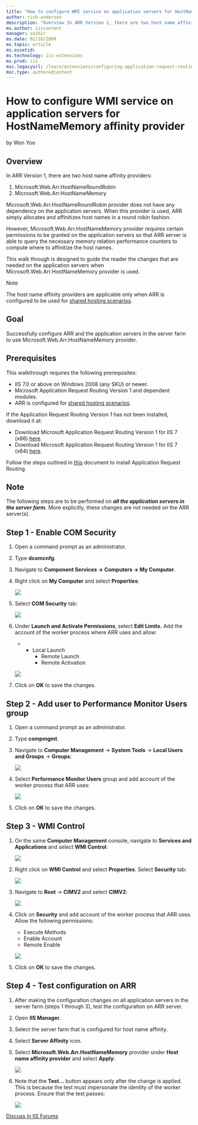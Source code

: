 ```yaml
---
title: "How to configure WMI service on application servers for HostNameMemory affinity provider | Microsoft Docs"
author: rick-anderson
description: "Overview In ARR Version 1, there are two host name affinity providers: Microsoft.Web.Arr.HostNameRoundRobin Microsoft.Web.Arr.HostNameMemory Microsoft.Web.Ar..."
ms.author: iiscontent
manager: soshir
ms.date: 02/16/2009
ms.topic: article
ms.assetid: 
ms.technology: iis-extensions
ms.prod: iis
msc.legacyurl: /learn/extensions/configuring-application-request-routing-arr/how-to-configure-wmi-service-on-application-servers-for-hostnamememory-affinity-provider
msc.type: authoredcontent
---
```

How to configure WMI service on application servers for HostNameMemory affinity provider
====================
by Won Yoo

## Overview

In ARR Version 1, there are two host name affinity providers:

1. Microsoft.Web.Arr.HostNameRoundRobin
2. Microsoft.Web.Arr.HostNameMemory

Microsoft.Web.Arr.HostNameRoundRobin provider does not have any dependency on the application servers. When this provider is used, ARR simply allocates and affinitizes host names in a round robin fashion.

However, Microsoft.Web.Arr.HostNameMemory provider requires certain permissions to be granted on the application servers so that ARR server is able to query the necessary memory relation performance counters to compute where to affinitize the host names.

This walk through is designed to guide the reader the changes that are needed on the application servers when Microsoft.Web.Arr.HostNameMemory provider is used.

> [!NOTE]
> The host name affinity providers are applicable only when ARR is configured to be used for [shared hosting scenarios](shared-hosting-using-application-request-routing-arr.md).

## Goal

Successfully configure ARR and the application servers in the server farm to use Microsoft.Web.Arr.HostNameMemory provider.

## Prerequisites

This walkthrough requires the following prerequisites:

- IIS 7.0 or above on Windows 2008 (any SKU) or newer.
- Microsoft Application Request Routing Version 1 and dependent modules.
- ARR is configured for [shared hosting scenarios](shared-hosting-using-application-request-routing-arr.md).

If the Application Request Routing Version 1 has not been installed, download it at:

- Download Microsoft Application Request Routing Version 1 for IIS 7 (x86) [here](https://iis.net/downloads/default.aspx?tabid=34&amp;g=6&amp;i=1709).
- Download Microsoft Application Request Routing Version 1 for IIS 7 (x64) [here](https://iis.net/downloads/default.aspx?tabid=34&amp;g=6&amp;i=1712).

Follow the steps outlined in [this](../installing-application-request-routing-arr/install-application-request-routing.md) document to install Application Request Routing.

## Note

The following steps are to be performed on ***all the application servers in the server farm.*** More explicitly, these changes are not needed on the ARR server(s).

## Step 1 - Enable COM Security

1. Open a command prompt as an administrator.
2. Type **dcomcnfg**.
3. Navigate to **Component Services -&gt; Computers -&gt; My Computer**.
4. Right click on **My Computer** and select **Properties**:

    [![](how-to-configure-wmi-service-on-application-servers-for-hostnamememory-affinity-provider/_static/image3.jpg)](how-to-configure-wmi-service-on-application-servers-for-hostnamememory-affinity-provider/_static/image2.jpg)
5. Select **COM Security** tab:

    [![](how-to-configure-wmi-service-on-application-servers-for-hostnamememory-affinity-provider/_static/image5.jpg)](how-to-configure-wmi-service-on-application-servers-for-hostnamememory-affinity-provider/_static/image4.jpg)
6. Under **Launch and Activate Permissions**, select **Edit Limits.** Add the account of the worker process where ARR uses and allow:

    - - Local Launch
        - Remote Launch
        - Remote Activation

    [![](how-to-configure-wmi-service-on-application-servers-for-hostnamememory-affinity-provider/_static/image7.jpg)](how-to-configure-wmi-service-on-application-servers-for-hostnamememory-affinity-provider/_static/image6.jpg)
7. Click on **OK** to save the changes.

## Step 2 - Add user to Performance Monitor Users group

1. Open a command prompt as an administrator.
2. Type **compmgmt**.
3. Navigate to **Computer Management** -&gt; **System Tools** -&gt; **Local Users and Groups** -&gt; **Groups**:

    [![](how-to-configure-wmi-service-on-application-servers-for-hostnamememory-affinity-provider/_static/image9.jpg)](how-to-configure-wmi-service-on-application-servers-for-hostnamememory-affinity-provider/_static/image8.jpg)
4. Select **Performance Monitor Users** group and add account of the worker process that ARR uses:

    [![](how-to-configure-wmi-service-on-application-servers-for-hostnamememory-affinity-provider/_static/image11.jpg)](how-to-configure-wmi-service-on-application-servers-for-hostnamememory-affinity-provider/_static/image10.jpg)
5. Click on **OK** to save the changes.

## Step 3 - WMI Control

1. On the same **Computer Management** console, navigate to **Services and Applications** and select **WMI Control**:

    [![](how-to-configure-wmi-service-on-application-servers-for-hostnamememory-affinity-provider/_static/image13.jpg)](how-to-configure-wmi-service-on-application-servers-for-hostnamememory-affinity-provider/_static/image12.jpg)
2. Right click on **WMI Control** and select **Properties**. Select **Security** tab:

    [![](how-to-configure-wmi-service-on-application-servers-for-hostnamememory-affinity-provider/_static/image15.jpg)](how-to-configure-wmi-service-on-application-servers-for-hostnamememory-affinity-provider/_static/image14.jpg)
3. Navigate to **Root** -&gt; **CIMV2** and select **CIMV2**:

    [![](how-to-configure-wmi-service-on-application-servers-for-hostnamememory-affinity-provider/_static/image17.jpg)](how-to-configure-wmi-service-on-application-servers-for-hostnamememory-affinity-provider/_static/image16.jpg)
4. Click on **Security** and add account of the worker process that ARR uses. Allow the following permissions:

    - Execute Methods
    - Enable Account
    - Remote Enable

    [![](how-to-configure-wmi-service-on-application-servers-for-hostnamememory-affinity-provider/_static/image19.jpg)](how-to-configure-wmi-service-on-application-servers-for-hostnamememory-affinity-provider/_static/image18.jpg)
5. Click on **OK** to save the changes.

## Step 4 - Test configuration on ARR

1. After making the configuration changes on all application servers in the server farm (steps 1 through 3), test the configuration on ARR server.
2. Open **IIS Manager**.
3. Select the server farm that is configured for host name affinity.
4. Select **Server Affinity** icon.
5. Select **Microsoft.Web.Arr.HostNameMemory** provider under **Host name affinity provider** and select **Apply**:

    [![](how-to-configure-wmi-service-on-application-servers-for-hostnamememory-affinity-provider/_static/image21.jpg)](how-to-configure-wmi-service-on-application-servers-for-hostnamememory-affinity-provider/_static/image20.jpg)
6. Note that the **Test...** button appears only after the change is applied. This is because the test must impersonate the identity of the worker process. Ensure that the test passes:

    [![](how-to-configure-wmi-service-on-application-servers-for-hostnamememory-affinity-provider/_static/image23.jpg)](how-to-configure-wmi-service-on-application-servers-for-hostnamememory-affinity-provider/_static/image22.jpg)
  
  
[Discuss in IIS Forums](https://forums.iis.net/1154.aspx)